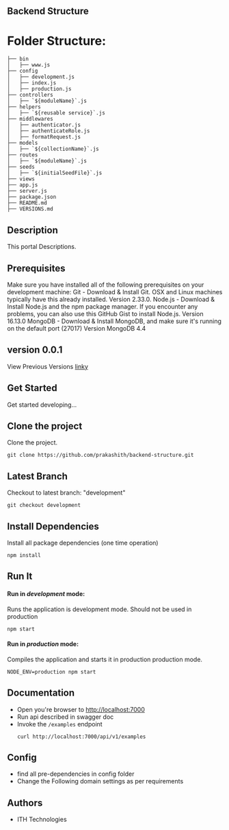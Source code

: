 ## Backend Structure

# Folder Structure:
```
├── bin
│   ├── www.js
├── config
│   ├── development.js
│   ├── index.js
│   ├── production.js
├── controllers
│   ├── `${moduleName}`.js
├── helpers
│   ├── `${reusable service}`.js
├── middlewares
│   ├── authenticator.js
│   ├── authenticateRole.js
│   ├── formatRequest.js
├── models
│   ├── `${collectionName}`.js
├── routes
│   ├── `${moduleName}`.js
├── seeds
│   ├── `${initialSeedFile}`.js
├── views
├── app.js
├── server.js
├── package.json
├── README.md
├── VERSIONS.md
```
## Description
This portal Descriptions.
## Prerequisites
Make sure you have installed all of the following prerequisites on your development machine:
Git - Download & Install Git. OSX and Linux machines typically have this already installed.
Version 2.33.0.
Node.js - Download & Install Node.js and the npm package manager. If you encounter any problems, you can also use this GitHub Gist to install Node.js.
Version 16.13.0
MongoDB - Download & Install MongoDB, and make sure it's running on the default port (27017)
Version MongoDB 4.4

## version 0.0.1
View Previous Versions [linky](./VERSIONS.md)
## Get Started

Get started developing...

## Clone the project
Clone the project.

```shell
git clone https://github.com/prakashith/backend-structure.git
```

## Latest Branch
Checkout to latest branch: "development"

```shell
git checkout development
```

## Install Dependencies

Install all package dependencies (one time operation)

```shell
npm install
```
## Run It
#### Run in *development* mode:
Runs the application is development mode. Should not be used in production

```shell
npm start
```

#### Run in *production* mode:

Compiles the application and starts it in production production mode.

```shell
NODE_ENV=production npm start
```
## Documentation

* Open you're browser to [http://localhost:7000](http://localhost:7000)
* Run api described in swagger doc
* Invoke the `/examples` endpoint 
  ```shell
  curl http://localhost:7000/api/v1/examples
  ```
  
## Config
* find all pre-dependencies in config folder
* Change the Following domain settings as per requirements
## Authors

* ITH Technologies